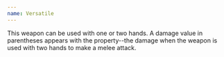 ```yaml
---
name: Versatile
---
```

This weapon can be used with one or two hands. A damage value in parentheses appears with the 
property--the damage when the weapon is used with two hands to make a melee attack.